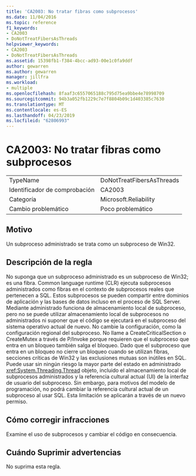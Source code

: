 ```yaml
---
title: 'CA2003: No tratar fibras como subprocesos'
ms.date: 11/04/2016
ms.topic: reference
f1_keywords:
- CA2003
- DoNotTreatFibersAsThreads
helpviewer_keywords:
- CA2003
- DoNotTreatFibersAsThreads
ms.assetid: 15398fb1-f384-4bcc-ad93-00e1c0fa9ddf
author: gewarren
ms.author: gewarren
manager: jillfra
ms.workload:
- multiple
ms.openlocfilehash: 8faaf3c6557065188c795d75ea9bbe4e78998709
ms.sourcegitcommit: 94b3a052fb1229c7e7f8804b09c1d403385c7630
ms.translationtype: MT
ms.contentlocale: es-ES
ms.lasthandoff: 04/23/2019
ms.locfileid: "62806993"
---
```

# <a name="ca2003-do-not-treat-fibers-as-threads"></a>CA2003: No tratar fibras como subprocesos

|||
|-|-|
|TypeName|DoNotTreatFibersAsThreads|
|Identificador de comprobación|CA2003|
|Categoría|Microsoft.Reliability|
|Cambio problemático|Poco problemático|

## <a name="cause"></a>Motivo

Un subproceso administrado se trata como un subproceso de Win32.

## <a name="rule-description"></a>Descripción de la regla

No suponga que un subproceso administrado es un subproceso de Win32; es una fibra. Common language runtime (CLR) ejecuta subprocesos administrados como fibras en el contexto de subprocesos reales que pertenecen a SQL. Estos subprocesos se pueden compartir entre dominios de aplicación y las bases de datos incluso en el proceso de SQL Server. Mediante administrado funciona de almacenamiento local de subproceso, pero no se puede utilizar almacenamiento local de subprocesos no administrados ni suponer que el código se ejecutará en el subproceso del sistema operativo actual de nuevo. No cambie la configuración, como la configuración regional del subproceso. No llame a CreateCriticalSection o CreateMutex a través de P/Invoke porque requieren que el subproceso que entra en un bloqueo también salga el bloqueo. Dado que el subproceso que entra en un bloqueo no cierre un bloqueo cuando se utilizan fibras, secciones críticas de Win32 y las exclusiones mutuas son inútiles en SQL. Puede usar sin ningún riesgo la mayor parte del estado en administrado <xref:System.Threading.Thread> objeto, incluido el almacenamiento local de subprocesos administrados y la referencia cultural actual (UI) de la interfaz de usuario del subproceso. Sin embargo, para motivos del modelo de programación, no podrá cambiar la referencia cultural actual de un subproceso al usar SQL. Esta limitación se aplicarán a través de un nuevo permiso.

## <a name="how-to-fix-violations"></a>Cómo corregir infracciones

Examine el uso de subprocesos y cambiar el código en consecuencia.

## <a name="when-to-suppress-warnings"></a>Cuándo Suprimir advertencias

No suprima esta regla.